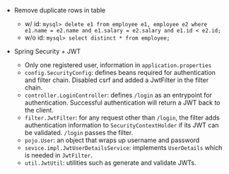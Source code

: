 * Remove duplicate rows in table
  * w/ id: `mysql> delete e1 from employee e1, employee e2 where e1.name = e2.name and e1.salary = e2.salary and e1.id < e2.id;`
  * w/o id: `mysql> select distinct * from employee;`


* Spring Security + JWT
  * Only one registered user, information in `application.properties`
  * `config.SecurityConfig`: defines beans required for authentication and filter chain. Disabled csrf and added a JwtFilter in the filter chain.
  * `controller.LoginController`: defines `/login` as an entrypoint for authentication. Successful authentication will return a JWT back to the client.
  * `filter.JwtFilter`: for any request other than `/login`, the filter adds authentication information to `SecurityContextHolder` if its JWT can be validated. `/login` passes the filter.
  * `pojo.User`: an object that wraps up username and password
  * `sevice.impl.JwtUserDetailsService`: implements `UserDetails` which is needed in `JwtFilter`.
  * `util.JwtUtil`: utilities such as generate and validate JWTs.